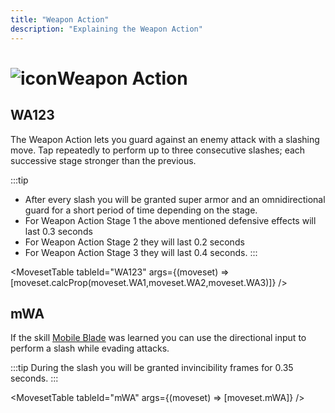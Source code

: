 ```yaml
---
title: "Weapon Action"
description: "Explaining the Weapon Action"
---
```


# <img src="/PA/38px-NGSUIWeaponActionGunblade.png" alt="icon" className="heading-icon"/>Weapon Action

## WA123
The Weapon Action lets you guard against an enemy attack with a slashing move. Tap repeatedly to perform up to three consecutive slashes; each successive stage stronger than the previous.

:::tip
* After every slash you will be granted super armor and an omnidirectional guard for a short period of time depending on the stage.
* For Weapon Action Stage 1 the above mentioned defensive effects will last 0.3 seconds
* For Weapon Action Stage 2 they will last 0.2 seconds 
* For Weapon Action Stage 3 they will last 0.4 seconds.
:::

<VideoPlayer src="/PA/WA123.webm" />

<MovesetTable tableId="WA123" args={(moveset) => [moveset.calcProp(moveset.WA1,moveset.WA2,moveset.WA3)]} />

## mWA
If the skill [Mobile Blade](/skill-tree/skills#mobile-blade) was learned you can use the directional input to perform a slash while evading attacks.

:::tip
During the slash you will be granted invincibility frames for 0.35 seconds.
:::

<VideoPlayer src="/PA/mWA.webm" />

<MovesetTable tableId="mWA" args={(moveset) => [moveset.mWA]} />